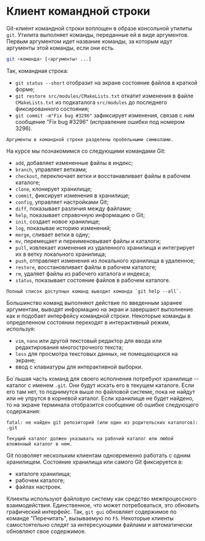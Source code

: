 # Клиент командной строки

Git-клиент командной строки воплощен в образе консольной утилиты `git`.
Утилита выполняет команды, переданные ей в виде аргументов.
Первым аргументом идет название команды, за которым идут аргументы этой команды, если они есть.
``` bash
git <команда> [<аргументы> ...]
```

Так, командная строка:
* `git status --short` отобразит на экране состояние файлов в краткой форме;
* `git restore src/modules/CMakeLists.txt` откатит изменения в файле `CMakeLists.txt` из подкаталога `src/modules` до последнего фиксированного состояния;
* `git commit -m"Fix bug #3296"` зафиксирует изменения, связав с ним сообщение "Fix bug #3296" (исправление ошибки под номером 3296).

```{warning}
Аргументы в командной строке разделены пробельными символами.
```

На курсе мы познакомимся со следующими командами Git:
* `add`, добавляет измененные файлы в индекс;
* `branch`, управляет ветками;
* `checkout`, переключает ветки и восстанавливает файлы в рабочем каталоге;
* `clone`, клонирует хранилище;
* `commit`, фиксирует изменения в хранилище;
* `config`, управляет настройками Git;
* `diff`, показывает различия между файлами;
* `help`, показывает справочную информацию о Git;
* `init`, создает новое хранилище;
* `log`, показывае историю изменений;
* `merge`, сливает ветки в одну;
* `mv`, перемещает и переименовывает файлы и каталоги;
* `pull`, извлекает изменения из удаленного хранилища и интегрирует их в ветку локального хранилища;
* `push`, отправляет изменения из локального хранилища в удаленное;
* `restore`, восстановливает файлы в рабочем каталоге;
* `rm`, удаляет файлы из рабочего каталога и индекса;
* `status`, показывает состояние файлов в рабочем каталоге.

```{note}
Полный список доступных команд выводит команда `git help --all`.
```

<!-- Интерактивный режим при выполнении команды -->
Большинство команд выполняют действие по введенным заранее аргументам, выводят информацию на экран и завершают выполнение как и подобает интерфейсу командной строки.
Некоторые команды в определенном состоянии переходят в интерактивный режим, используя:
* `vim`, `nano` или другой текстовый редактор для ввода или редактирования многострочного текста;
* `less` для просмотра текстовых данных, не помещающихся на экране;
* ввод с клавиатуры для интерактивной выборки.

Бо&#180;льшая часть команд для своего исполнения потребуют хранилище -- каталог с именем `.git`.
Они будут искать его в текущем каталоге.
Если его там нет, то поднимутся выше по файловой системе, пока не найдут или не упрутся в корневой каталог.
Если хранилище не будет найдено, то на экране терминала отобразится сообщение об ошибке следующего содержания:
``` text
fatal: не найден git репозиторий (или один из родительских каталогов): .git
```

```{warning}
Текущий каталог должен указывать на рабочий каталог или любой вложенный каталог в нем.
```

<!-- Про синхронизацию нескольких клиентов -->
Git позволяет нескольким клиентам одновременно работать с одним хранилищем.
Состояние хранилища или самого Git фиксируется в:
* каталоге хранилища;
* рабочем каталоге;
* файлах настроек.

Клиенты используют файловую систему как средство межпроцессного взаимодействия.
Единственное, что может потребоваться, это обновить графический интерфейс.
Так, `git gui` обновляет содержимое по команде "Перечитать", вызываемую по `F5`.
Некоторые клиенты самостоятельно следят за интересующими файлами и автоматически обновляют свое содержимое.

